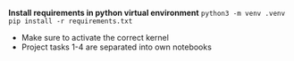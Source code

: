 **Install requirements in python virtual environment**
`python3 -m venv .venv`
`pip install -r requirements.txt`

- Make sure to activate the correct kernel
- Project tasks 1-4 are separated into own notebooks


